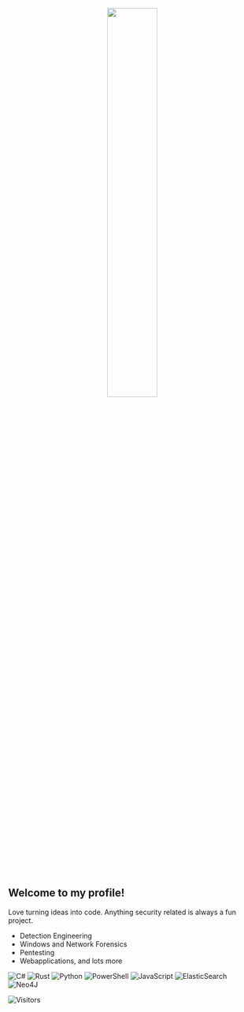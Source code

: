 <p align="center" width="100%">
    <img width="45%" src="img/profilegif.gif">
</p>

## Welcome to my profile! 
Love turning ideas into code. Anything security related is always a fun project.    
  - Detection Engineering
  - Windows and Network Forensics
  - Pentesting
  - Webapplications, and lots more

![C#](https://img.shields.io/badge/c%23-%23239120.svg?style=for-the-badge&logo=csharp&logoColor=white)
![Rust](https://img.shields.io/badge/rust-%23000000.svg?style=for-the-badge&logo=rust&logoColor=white)
![Python](https://img.shields.io/badge/-Python-000?&logo=Python)
![PowerShell](https://img.shields.io/badge/PowerShell-%235391FE.svg?style=for-the-badge&logo=powershell&logoColor=white)
![JavaScript](https://img.shields.io/badge/-JavaScript-000?&logo=JavaScript)
![ElasticSearch](https://img.shields.io/badge/-ElasticSearch-005571?style=for-the-badge&logo=elasticsearch)
![Neo4J](https://img.shields.io/badge/Neo4j-008CC1?style=for-the-badge&logo=neo4j&logoColor=white)


![Visitors](https://api.visitorbadge.io/api/visitors?path=https%3A%2F%2Fgithub.com%2FH4NM&label=Profile%20visitors&countColor=%23263759)
